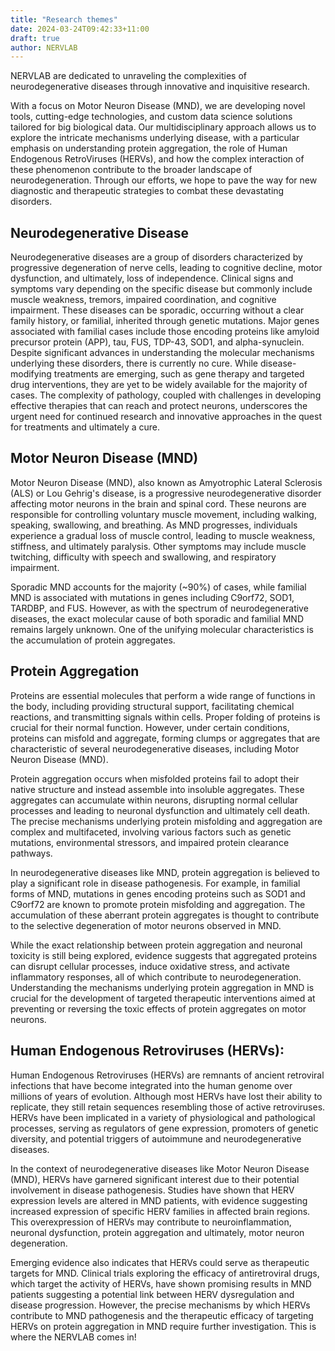 ```yaml
---
title: "Research themes"
date: 2024-03-24T09:42:33+11:00
draft: true
author: NERVLAB
---
```


NERVLAB are dedicated to unraveling the complexities of neurodegenerative diseases through innovative and inquisitive research. 

With a focus on Motor Neuron Disease (MND), we are developing novel tools, cutting-edge technologies, and custom data science solutions tailored for big biological data. Our multidisciplinary approach allows us to explore the intricate mechanisms underlying disease, with a particular emphasis on understanding protein aggregation, the role of Human Endogenous RetroViruses (HERVs), and how the complex interaction of these phenomenon contribute to the broader landscape of neurodegeneration. Through our efforts, we hope to pave the way for new diagnostic and therapeutic strategies to combat these devastating disorders.

## Neurodegenerative Disease

Neurodegenerative diseases are a group of disorders characterized by progressive degeneration of nerve cells, leading to cognitive decline, motor dysfunction, and ultimately, loss of independence. Clinical signs and symptoms vary depending on the specific disease but commonly include muscle weakness, tremors, impaired coordination, and cognitive impairment. These diseases can be sporadic, occurring without a clear family history, or familial, inherited through genetic mutations. Major genes associated with familial cases include those encoding proteins like amyloid precursor protein (APP), tau, FUS, TDP-43, SOD1, and alpha-synuclein. Despite significant advances in understanding the molecular mechanisms underlying these disorders, there is currently no cure. While disease-modifying treatments are emerging, such as gene therapy and targeted drug interventions, they are yet to be widely available for the majority of cases. The complexity of pathology, coupled with challenges in developing effective therapies that can reach and protect neurons, underscores the urgent need for continued research and innovative approaches in the quest for treatments and ultimately a cure.

## Motor Neuron Disease (MND)

Motor Neuron Disease (MND), also known as Amyotrophic Lateral Sclerosis (ALS) or Lou Gehrig's disease, is a progressive neurodegenerative disorder affecting motor neurons in the brain and spinal cord. These neurons are responsible for controlling voluntary muscle movement, including walking, speaking, swallowing, and breathing. As MND progresses, individuals experience a gradual loss of muscle control, leading to muscle weakness, stiffness, and ultimately paralysis. Other symptoms may include muscle twitching, difficulty with speech and swallowing, and respiratory impairment.

Sporadic MND accounts for the majority (~90%) of cases, while familial MND is associated with mutations in genes including C9orf72, SOD1, TARDBP, and FUS. However, as with the spectrum of neurodegenerative diseases, the exact molecular cause of both sporadic and familial MND remains largely unknown. One of the unifying molecular characteristics is the accumulation of protein aggregates.

## Protein Aggregation

Proteins are essential molecules that perform a wide range of functions in the body, including providing structural support, facilitating chemical reactions, and transmitting signals within cells. Proper folding of proteins is crucial for their normal function. However, under certain conditions, proteins can misfold and aggregate, forming clumps or aggregates that are characteristic of several neurodegenerative diseases, including Motor Neuron Disease (MND).

Protein aggregation occurs when misfolded proteins fail to adopt their native structure and instead assemble into insoluble aggregates. These aggregates can accumulate within neurons, disrupting normal cellular processes and leading to neuronal dysfunction and ultimately cell death. The precise mechanisms underlying protein misfolding and aggregation are complex and multifaceted, involving various factors such as genetic mutations, environmental stressors, and impaired protein clearance pathways.

In neurodegenerative diseases like MND, protein aggregation is believed to play a significant role in disease pathogenesis. For example, in familial forms of MND, mutations in genes encoding proteins such as SOD1 and C9orf72 are known to promote protein misfolding and aggregation. The accumulation of these aberrant protein aggregates is thought to contribute to the selective degeneration of motor neurons observed in MND.

While the exact relationship between protein aggregation and neuronal toxicity is still being explored, evidence suggests that aggregated proteins can disrupt cellular processes, induce oxidative stress, and activate inflammatory responses, all of which contribute to neurodegeneration. Understanding the mechanisms underlying protein aggregation in MND is crucial for the development of targeted therapeutic interventions aimed at preventing or reversing the toxic effects of protein aggregates on motor neurons.

## Human Endogenous Retroviruses (HERVs):

Human Endogenous Retroviruses (HERVs) are remnants of ancient retroviral infections that have become integrated into the human genome over millions of years of evolution. Although most HERVs have lost their ability to replicate, they still retain sequences resembling those of active retroviruses. HERVs have been implicated in a variety of physiological and pathological processes, serving as regulators of gene expression, promoters of genetic diversity, and potential triggers of autoimmune and neurodegenerative diseases.

In the context of neurodegenerative diseases like Motor Neuron Disease (MND), HERVs have garnered significant interest due to their potential involvement in disease pathogenesis. Studies have shown that HERV expression levels are altered in MND patients, with evidence suggesting increased expression of specific HERV families in affected brain regions. This overexpression of HERVs may contribute to neuroinflammation, neuronal dysfunction, protein aggregation and ultimately, motor neuron degeneration.

Emerging evidence also indicates that HERVs could serve as therapeutic targets for MND. Clinical trials exploring the efficacy of antiretroviral drugs, which target the activity of HERVs, have shown promising results in MND patients suggesting a potential link between HERV dysregulation and disease progression. However, the precise mechanisms by which HERVs contribute to MND pathogenesis and the therapeutic efficacy of targeting HERVs on protein aggregation in MND require further investigation. This is where the NERVLAB comes in!
